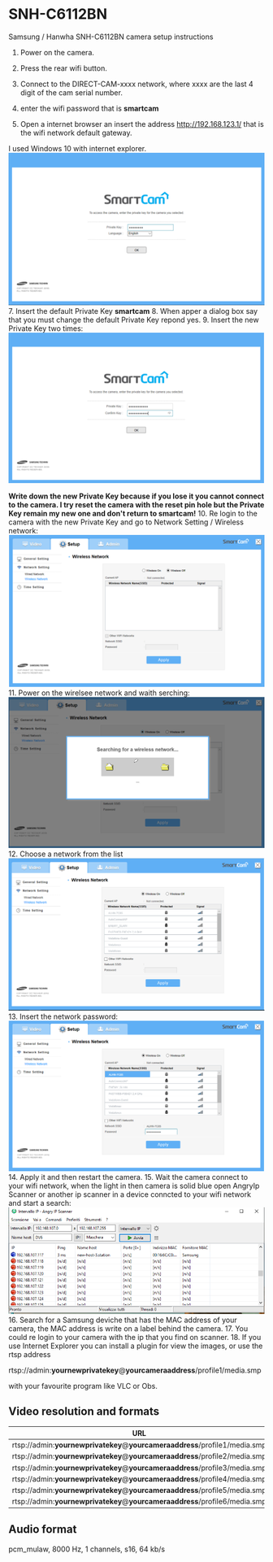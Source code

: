 # SNH-C6112BN
 Samsung / Hanwha SNH-C6112BN camera setup instructions

 1. Power on the camera.
 2. Press the rear wifi button.
 3. Connect to the DIRECT-CAM-xxxx network, where xxxx are the last 4 digit of the cam serial number.

 4. enter the wifi password that is **smartcam**
 5. Open a internet browser an insert the address http://192.168.123.1/ that is the wifi network default gateway.

 I used Windows 10 with internet explorer.
 ![](smartcam1.png)
 7. Insert the default Private Key **smartcam**
 8. When apper a dialog box say that you must change the default Private Key repond yes.
 9. Insert the new Private Key two times:
 ![](smartcam3.png)

 **Write down the new Private Key because if you lose it you cannot connect to the camera. I try reset the camera with the reset pin hole but the Private Key remain my new one and don't return to smartcam!**
 10. Re login to the camera with the new Private Key and go to Network Setting / Wireless network:
 ![](smartcam5.png)
 11. Power on the wirelsee network and waith serching:
 ![](smartcam6.png)
 12. Choose a network from the list
 ![](smartcam7.png)
 13. Insert the network password:
 ![](smartcam8.png)
 14. Apply it and then restart the camera.
 15. Wait the camera connect to your wifi network, when the light in then camera is solid blue open AngryIp Scanner or another ip scanner in a device conncted to your wifi network and start a search:
 ![](smartcam9.png)
 16. Search for a Samsung deviche that has the MAC address of your camera, the MAC address is write on a label behind the camera.
 17. You could re login to your camera with the ip that you find on scanner.
 18. If you use Internet Explorer you can install a plugin for view the images, or use the rtsp address

 rtsp://admin:**yournewprivatekey**@**yourcameraaddress**/profile1/media.smp

 with your favourite program like VLC or Obs.

## Video resolution and formats
URL|Video|Resolution|TBR
---|-----|----------|---
rtsp://admin:**yournewprivatekey**@**yourcameraaddress**/profile1/media.smp|mjpeg|1920x1080|1
rtsp://admin:**yournewprivatekey**@**yourcameraaddress**/profile2/media.smp|h264|640x360|10
rtsp://admin:**yournewprivatekey**@**yourcameraaddress**/profile3/media.smp|h264|640x360|30
rtsp://admin:**yournewprivatekey**@**yourcameraaddress**/profile4/media.smp|h264|1280x720|15
rtsp://admin:**yournewprivatekey**@**yourcameraaddress**/profile5/media.smp|h264|1920x1080|30
rtsp://admin:**yournewprivatekey**@**yourcameraaddress**/profile6/media.smp|h264|640x360|30

## Audio format
pcm_mulaw, 8000 Hz, 1 channels, s16, 64 kb/s
